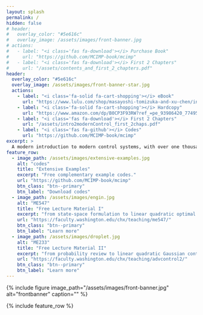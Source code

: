 ```yaml
---
layout: splash
permalink: /
hidden: false
# header:
#   overlay_color: "#5e616c"
#   overlay_image: /assets/images/front-banner.jpg
# actions:
#   - label: "<i class='fas fa-download'></i> Purchase Book"
#     url: "https://github.com/MCIMP-book/mcimp"
#   - label: "<i class='fas fa-download'></i> First 2 Chapters"
#     url: "/assets/contents_and_first_2_chapters.pdf"
header:
  overlay_color: "#5e616c"
  overlay_image: /assets/images/front-banner-star.jpg
  actions:
    - label: "<i class='fa-solid fa-cart-shopping'></i> eBook"
      url: "https://www.lulu.com/shop/masayoshi-tomizuka-and-xu-chen/introduction-to-modern-controls/ebook/product-je55nvg.html?page=1&pageSize=4"
    - label: "<i class='fa-solid fa-cart-shopping'></i> Hardcopy"
      url: "https://www.amazon.com/dp/B0CP3F93RW?ref_=pe_93986420_774957520"
    - label: "<i class='fas fa-download'></i> First 2 Chapters"
      url: "/assets/intro2modernControl_first_2chaps.pdf"
    - label: "<i class='fas fa-github'></i> Codes"
      url: "https://github.com/MCIMP-book/mcimp"
excerpt: >
  A modern introduction to modern control systems, with over one thousand lines of codes and example illustrations in MATLAB and Python. Exploit how to use state-space methods to make, study, and control dynamic systems.<br />
feature_row:
  - image_path: /assets/images/extensive-examples.jpg
    alt: "codes"
    title: "Extensive Examples"
    excerpt: "Free complementary example codes."
    url: "https://github.com/MCIMP-book/mcimp"
    btn_class: "btn--primary"
    btn_label: "Download codes"
  - image_path: /assets/images/engin.jpg
    alt: "ME547"
    title: "Free Lecture Material I"
    excerpt: "from state-space formulation to linear quadratic optimal control (UW ME547)"
    url: "https://faculty.washington.edu/chx/teaching/me547/"
    btn_class: "btn--primary"
    btn_label: "Learn more"
  - image_path: /assets/images/droplet.jpg
    alt: "ME233"
    title: "Free Lecture Material II"
    excerpt: "from probability review to linear quadratic Gaussian control (UC Berkeley ME 233 Sp 14)"
    url: "https://faculty.washington.edu/chx/teaching/advcontrol2/"
    btn_class: "btn--primary"
    btn_label: "Learn more"
---
```


{% include figure image_path="/assets/images/front-banner.jpg" alt="frontbanner" caption="" %}

{% include feature_row %}

<!-- to include more rows: -->
<!-- {% include feature_row id="feature_row2" type="left" %}

{% include feature_row id="feature_row3" type="right" %}

{% include feature_row id="feature_row4" type="center" %}  -->
